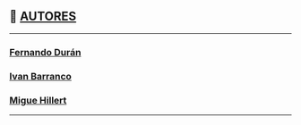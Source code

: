 ## 👥 [AUTORES](README.md)

---

### [Fernando Durán](https://github.com/Nando-Asir)
### [Ivan Barranco](https://github.com/IvanBL8)
### [Migue Hillert](https://github.com/MiguelHillert)

---

